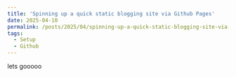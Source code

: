 ```yaml
---
title: 'Spinning up a quick static blogging site via Github Pages'
date: 2025-04-10
permalink: /posts/2025/04/spinning-up-a-quick-static-blogging-site-via-github-pages/
tags:
  - Setup
  - Github
---
```


lets gooooo